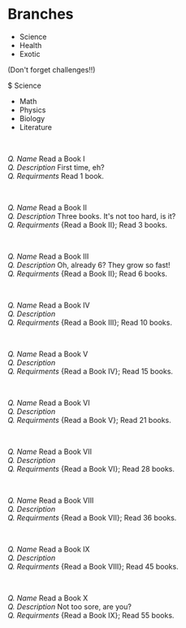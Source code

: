 # Branches
- Science
- Health
- Exotic

(Don't forget challenges!!)

$ Science
- Math
- Physics
- Biology
- Literature

<br>

*Q. Name* Read a Book I <br>
*Q. Description* First time, eh? <br>
*Q. Requirments* Read 1 book. <br>

<br>

*Q. Name* Read a Book II <br>
*Q. Description* Three books. It's not too hard, is it? <br>
*Q. Requirments* {Read a Book II}; Read 3 books. <br>

<br>

*Q. Name* Read a Book III <br>
*Q. Description* Oh, already 6? They grow so fast! <br>
*Q. Requirments* {Read a Book II}; Read 6 books. <br>

<br>

*Q. Name* Read a Book IV <br>
*Q. Description*  <br>
*Q. Requirments* {Read a Book III}; Read 10 books. <br>

<br>

*Q. Name* Read a Book V <br>
*Q. Description*  <br>
*Q. Requirments* {Read a Book IV}; Read 15 books. <br>

<br>

*Q. Name* Read a Book VI <br>
*Q. Description*  <br>
*Q. Requirments* {Read a Book V}; Read 21 books. <br>

<br>

*Q. Name* Read a Book VII <br>
*Q. Description*  <br>
*Q. Requirments* {Read a Book VI}; Read 28 books. <br>

<br>

*Q. Name* Read a Book VIII <br>
*Q. Description*  <br>
*Q. Requirments* {Read a Book VII}; Read 36 books. <br>

<br>

*Q. Name* Read a Book IX <br>
*Q. Description*  <br>
*Q. Requirments* {Read a Book VIII}; Read 45 books. <br>

<br>

*Q. Name* Read a Book X <br>
*Q. Description* Not too sore, are you? <br>
*Q. Requirments* {Read a Book IX}; Read 55 books. <br>
